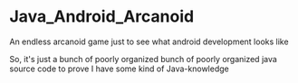 # Java_Android_Arcanoid
An endless arcanoid game just to see what  android development looks like

So, it's just a bunch of poorly organized bunch of poorly organized java source code to prove I have some kind of Java-knowledge
